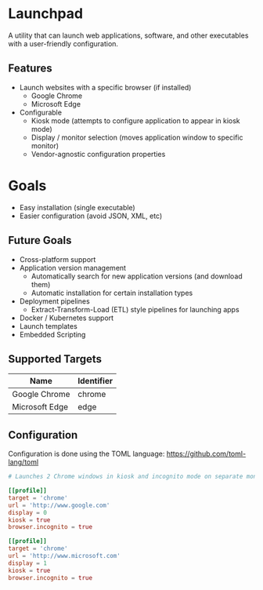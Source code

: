 # Launchpad

A utility that can launch web applications, software, and other executables with a user-friendly configuration. 

## Features

- Launch websites with a specific browser (if installed)
    - Google Chrome
    - Microsoft Edge
- Configurable
    - Kiosk mode (attempts to configure application to appear in kiosk mode)
    - Display / monitor selection (moves application window to specific monitor)
    - Vendor-agnostic configuration properties

# Goals

- Easy installation (single executable)
- Easier configuration (avoid JSON, XML, etc)

## Future Goals

- Cross-platform support 
- Application version management
    - Automatically search for new application versions (and download them)
    - Automatic installation for certain installation types
- Deployment pipelines
    - Extract-Transform-Load (ETL) style pipelines for launching apps
- Docker / Kubernetes support
- Launch templates
- Embedded Scripting

## Supported Targets

| Name                                | Identifier |
| ----------------------------------- | ---------- |
| Google Chrome                       | chrome     |
| Microsoft Edge                      | edge       |

## Configuration

Configuration is done using the TOML language: 
https://github.com/toml-lang/toml

```toml
# Launches 2 Chrome windows in kiosk and incognito mode on separate monitors

[[profile]]
target = 'chrome'
url = 'http://www.google.com'
display = 0
kiosk = true
browser.incognito = true

[[profile]]
target = 'chrome'
url = 'http://www.microsoft.com'
display = 1
kiosk = true
browser.incognito = true
```